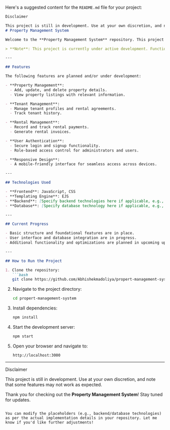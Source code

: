 Here's a suggested content for the `README.md` file for your project:

```markdown
Disclaimer

This project is still in development. Use at your own discretion, and note that some features may not work as expected.
# Property Management System

Welcome to the **Property Management System** repository. This project aims to provide an efficient and user-friendly platform for managing properties, tenants, and rental activities. The system is designed with scalability and ease of use in mind, leveraging modern web development technologies.

> **Note**: This project is currently under active development. Functionality may be incomplete, and changes are expected as the project evolves.

---

## Features

The following features are planned and/or under development:

- **Property Management**:
  - Add, update, and delete property details.
  - View property listings with relevant information.

- **Tenant Management**:
  - Manage tenant profiles and rental agreements.
  - Track tenant history.

- **Rental Management**:
  - Record and track rental payments.
  - Generate rental invoices.

- **User Authentication**:
  - Secure login and signup functionality.
  - Role-based access control for administrators and users.

- **Responsive Design**:
  - A mobile-friendly interface for seamless access across devices.

---

## Technologies Used

- **Frontend**: JavaScript, CSS
- **Templating Engine**: EJS
- **Backend**: [Specify backend technologies here if applicable, e.g., Node.js, Express.js]
- **Database**: [Specify database technology here if applicable, e.g., MongoDB, MySQL]

---

## Current Progress

- Basic structure and foundational features are in place.
- User interface and database integration are in progress.
- Additional functionality and optimizations are planned in upcoming updates.

---

## How to Run the Project

1. Clone the repository:
   ```bash
   git clone https://github.com/Abhishekmadoliya/propert-management-system.git
   ```
2. Navigate to the project directory:
   ```bash
   cd propert-management-system
   ```
3. Install dependencies:
   ```bash
   npm install
   ```
4. Start the development server:
   ```bash
   npm start
   ```
5. Open your browser and navigate to:
   ```
   http://localhost:3000
   ```

---





Disclaimer

This project is still in development. Use at your own discretion, and note that some features may not work as expected.


Thank you for checking out the **Property Management System**! Stay tuned for updates.
```

You can modify the placeholders (e.g., backend/database technologies) as per the actual implementation details in your repository. Let me know if you'd like further adjustments!
